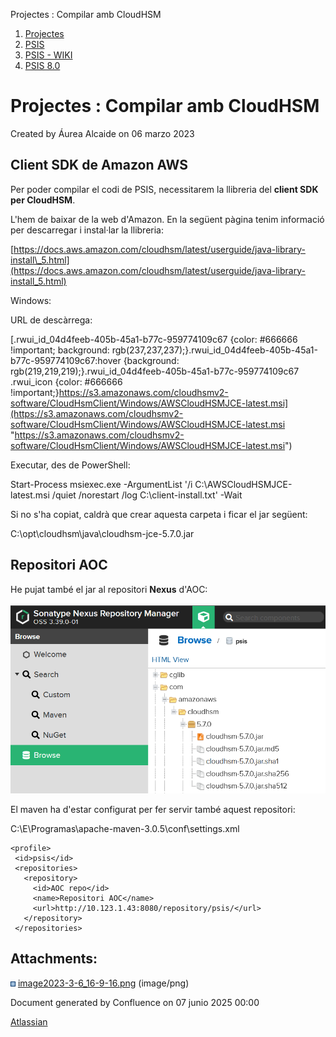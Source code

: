 Projectes : Compilar amb CloudHSM  

1.  [Projectes](index.md)
2.  [PSIS](PSIS_24215797.md)
3.  [PSIS - WIKI](PSIS---WIKI_24215598.md)
4.  [PSIS 8.0](PSIS-8.0_64981431.md)

Projectes : Compilar amb CloudHSM
=================================

Created by Áurea Alcaide on 06 marzo 2023

Client SDK de Amazon AWS
------------------------

Per poder compilar el codi de PSIS, necessitarem la llibreria del **client SDK per CloudHSM**.

L'hem de baixar de la web d'Amazon. En la següent pàgina tenim informació per descarregar i instal·lar la llibreria:

[https://docs.aws.amazon.com/cloudhsm/latest/userguide/java-library-install\_5.html](https://docs.aws.amazon.com/cloudhsm/latest/userguide/java-library-install_5.html)

Windows:

URL de descàrrega:

[.rwui\_id\_04d4feeb-405b-45a1-b77c-959774109c67 {color: #666666 !important; background: rgb(237,237,237);}.rwui\_id\_04d4feeb-405b-45a1-b77c-959774109c67:hover {background: rgb(219,219,219);}.rwui\_id\_04d4feeb-405b-45a1-b77c-959774109c67 .rwui\_icon {color: #666666 !important;}https://s3.amazonaws.com/cloudhsmv2-software/CloudHsmClient/Windows/AWSCloudHSMJCE-latest.msi](https://s3.amazonaws.com/cloudhsmv2-software/CloudHsmClient/Windows/AWSCloudHSMJCE-latest.msi "https://s3.amazonaws.com/cloudhsmv2-software/CloudHsmClient/Windows/AWSCloudHSMJCE-latest.msi")

Executar, des de PowerShell:

Start-Process msiexec.exe -ArgumentList '/i C:\\AWSCloudHSMJCE-latest.msi /quiet /norestart /log C:\\client-install.txt' -Wait

Si no s'ha copiat, caldrà que crear aquesta carpeta i ficar el jar següent:

C:\\opt\\cloudhsm\\java\\cloudhsm-jce-5.7.0.jar

Repositori AOC
--------------

He pujat també el jar al repositori **Nexus** d'AOC:

![](attachments/81855693/81855694.png)

El maven ha d'estar configurat per fer servir també aquest repositori:

C:\\E\\Programas\\apache-maven-3.0.5\\conf\\settings.xml

   	<profile>
     <id>psis</id>
     <repositories>
	   <repository>
		 <id>AOC repo</id>
         <name>Repositori AOC</name>
		 <url>http://10.123.1.43:8080/repository/psis/</url>
       </repository>
     </repositories>
   </profile>

  

  

Attachments:
------------

![](images/icons/bullet_blue.gif) [image2023-3-6\_16-9-16.png](attachments/81855693/81855694.png) (image/png)  

Document generated by Confluence on 07 junio 2025 00:00

[Atlassian](http://www.atlassian.com/)